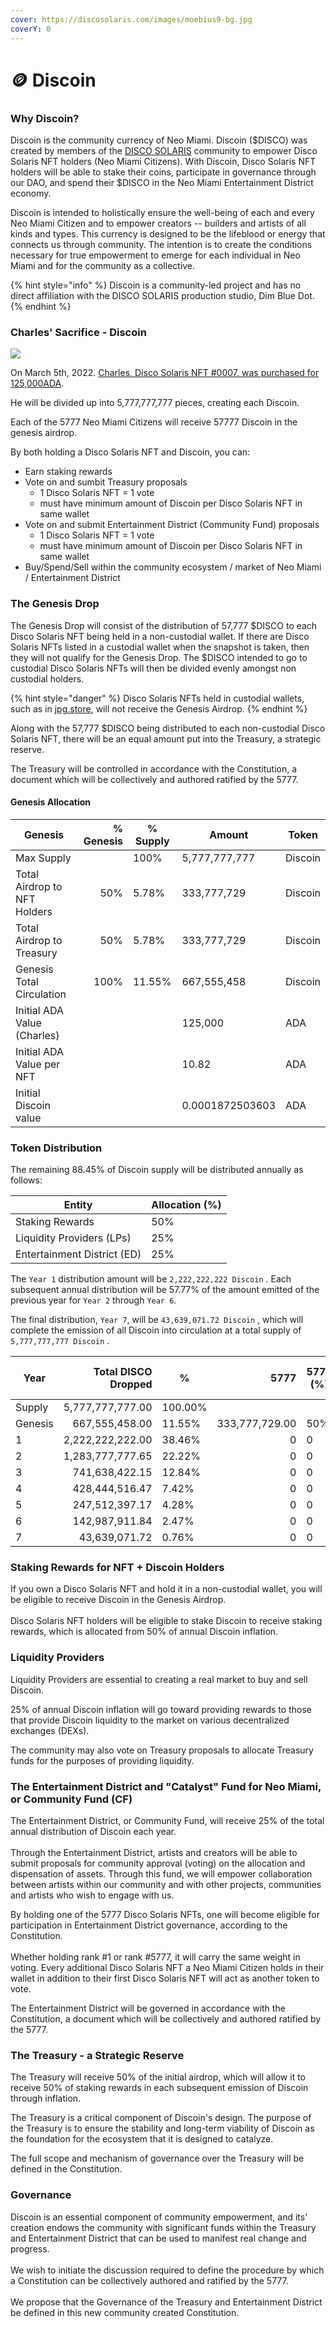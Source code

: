 ```yaml
---
cover: https://discosolaris.com/images/moebius9-bg.jpg
coverY: 0
---
```


# 🪙 Discoin

### Why Discoin?

Discoin is the community currency of Neo Miami. Discoin ($DISCO) was created by members of the [DISCO SOLARIS](https://discosolaris.com) community to empower Disco Solaris NFT holders (Neo Miami Citizens). With Discoin, Disco Solaris NFT holders will be able to stake their coins, participate in governance through our DAO, and spend their $DISCO in the Neo Miami Entertainment District economy.&#x20;

Discoin is intended to holistically ensure the well-being of each and every Neo Miami Citizen and to empower creators -- builders and artists of all kinds and types. This currency is designed to be the lifeblood or energy that connects us through community. The intention is to create the conditions necessary for true empowerment to emerge for each individual in Neo Miami and for the community as a collective.&#x20;

{% hint style="info" %}
Discoin is a community-led project and has no direct affiliation with the DISCO SOLARIS production studio, Dim Blue Dot.
{% endhint %}

### Charles' Sacrifice - Discoin



![](.gitbook/assets/7.png)

On March 5th, 2022. [Charles, Disco Solaris NFT #0007, was purchased for 125,000ADA](https://cardanoscan.io/transaction/d795c05d6185cee0f6d2cd73fa3ed0dd4cab6aa0d41fbe5d713900b87de8a6ce).

He will be divided up into 5,777,777,777 pieces, creating each Discoin.&#x20;

Each of the 5777 Neo Miami Citizens will receive 57777 Discoin in the genesis airdrop.

By both holding a Disco Solaris NFT and Discoin, you can:

* Earn staking rewards
* Vote on and sumbit Treasury proposals
  * 1 Disco Solaris NFT = 1 vote
  * must have minimum amount of Discoin per Disco Solaris NFT in same wallet
* Vote on and submit Entertainment District (Community Fund) proposals
  * 1 Disco Solaris NFT = 1 vote
  * must have minimum amount of Discoin per Disco Solaris NFT in same wallet
* Buy/Spend/Sell within the community ecosystem / market of Neo Miami / Entertainment District



### The Genesis Drop

The Genesis Drop will consist of the distribution of 57,777 $DISCO to each Disco Solaris NFT being held in a non-custodial wallet. If there are Disco Solaris NFTs listed in a custodial wallet when the snapshot is taken, then they will not qualify for the Genesis Drop. The $DISCO intended to go to custodial Disco Solaris NFTs will then be divided evenly amongst non custodial holders.&#x20;

{% hint style="danger" %}
Disco Solaris NFTs held in custodial wallets, such as in [jpg.store](https://jpg.store), will not receive the Genesis Airdrop.
{% endhint %}

Along with the 57,777 $DISCO being distributed to each non-custodial Disco Solaris NFT, there will be an equal amount put into the Treasury, a strategic reserve.&#x20;

The Treasury will be controlled in accordance with the Constitution, a document which will be collectively and authored ratified by the 5777.

#### Genesis Allocation

| Genesis                      | % Genesis | % Supply | Amount          | Token   |
| ---------------------------- | --------: | -------- | --------------- | ------- |
| Max Supply                   |           | 100%     | 5,777,777,777   | Discoin |
| Total Airdrop to NFT Holders |       50% | 5.78%    | 333,777,729     | Discoin |
| Total Airdrop to Treasury    |       50% | 5.78%    | 333,777,729     | Discoin |
| Genesis Total Circulation    |      100% | 11.55%   | 667,555,458     | Discoin |
| Initial ADA Value (Charles)  |           |          | 125,000         | ADA     |
| Initial ADA Value per NFT    |           |          | 10.82           | ADA     |
| Initial Discoin value        |           |          | 0.0001872503603 | ADA     |

### Token Distribution

The remaining 88.45% of Discoin supply will be distributed annually as follows:

| Entity                      | Allocation (%) |
| --------------------------- | -------------- |
| Staking Rewards             | 50%            |
| Liquidity Providers (LPs)   | 25%            |
| Entertainment District (ED) | 25%            |

The `Year 1` distribution amount will be `2,222,222,222 Discoin` . Each subsequent annual distribution will be 57.77% of the amount emitted of the previous year for `Year 2` through `Year 6`.&#x20;

The final distribution, `Year 7`, will be `43,639,071.72 Discoin` , which will complete the emission of all Discoin into circulation at a  total supply of `5,777,777,777 Discoin` .

| Year    | Total DISCO Dropped | %       |           5777 | 5777 (%) | Treasury (DISCO) | Treasury (%) | Stake Rewards (DISCO) | Stake Rewards (%) | Entertainment District / CF (DISCO) | Entertainment District / CF (%) | Liquidity (DISCO) | Liquidity (%) |
| ------- | ------------------: | ------- | -------------: | -------- | ---------------- | ------------ | --------------------: | ----------------- | ----------------------------------: | ------------------------------- | ----------------: | ------------- |
| Supply  |    5,777,777,777.00 | 100.00% |                |          |                  |              |                       |                   |                                     |                                 |                   |               |
| Genesis |      667,555,458.00 | 11.55%  | 333,777,729.00 | 50%      | 333,777,729.00   | 50%          |                     0 | 0                 |                                   0 | 0                               |                 0 | 0             |
| 1       |    2,222,222,222.00 | 38.46%  |              0 | 0        | 0                | 0            |      1,111,111,111.00 | 50%               |                      555,555,555.50 | 25%                             |    555,555,555.50 | 25%           |
| 2       |    1,283,777,777.65 | 22.22%  |              0 | 0        | 0                | 0            |        641,888,888.82 | 50%               |                      320,944,444.41 | 25%                             |    320,944,444.41 | 25%           |
| 3       |      741,638,422.15 | 12.84%  |              0 | 0        | 0                |              |        370,819,211.07 | 50%               |                      185,409,605.54 | 25%                             |    185,409,605.54 | 25%           |
| 4       |      428,444,516.47 | 7.42%   |              0 | 0        | 0                |              |        214,222,258.24 | 50%               |                      107,111,129.12 | 25%                             |    107,111,129.12 | 25%           |
| 5       |      247,512,397.17 | 4.28%   |              0 | 0        | 0                |              |        123,756,198.58 | 50%               |                       61,878,099.29 | 25%                             |     61,878,099.29 | 25%           |
| 6       |      142,987,911.84 | 2.47%   |              0 | 0        | 0                |              |         71,493,955.92 | 50%               |                       35,746,977.96 | 25%                             |     35,746,977.96 | 25%           |
| 7       |       43,639,071.72 | 0.76%   |              0 | 0        | 0                |              |         41,302,058.34 | 50%               |                       20,651,029.17 | 25%                             |     20,651,029.17 | 25%           |



### Staking Rewards for NFT + Discoin Holders

If you own a Disco Solaris NFT and hold it in a non-custodial wallet, you will be eligible to receive Discoin in the Genesis Airdrop. \
\
Disco Solaris NFT holders will be eligible to stake Discoin to receive staking rewards, which is allocated from 50% of annual Discoin inflation.

### Liquidity Providers

Liquidity Providers are essential to creating a real market to buy and sell Discoin.&#x20;

25% of annual Discoin inflation will go toward providing rewards to those that provide Discoin liquidity to the market on various decentralized exchanges (DEXs).&#x20;

The community may also vote on Treasury proposals to allocate Treasury funds for the purposes of providing liquidity.

### The Entertainment District and "Catalyst" Fund for Neo Miami, or Community Fund (CF)

The Entertainment District, or Community Fund, will receive 25% of the total annual distribution of Discoin each year.\
\
Through the Entertainment District, artists and creators will be able to submit proposals for community approval (voting) on the allocation and dispensation of assets. Through this fund, we will empower collaboration between artists within our community and with other projects, communities and artists who wish to engage with us.

By holding one of the 5777 Disco Solaris NFTs, one will become eligible for participation in Entertainment District governance, according to the Constitution. \
\
Whether holding rank #1 or rank #5777, it will carry the same weight in voting. Every additional Disco Solaris NFT a Neo Miami Citizen holds in their wallet in addition to their first Disco Solaris NFT will act as another token to vote.

The Entertainment District will be governed in accordance with the Constitution, a document which will be collectively and authored ratified by the 5777.

### The Treasury - a Strategic Reserve

The Treasury will receive 50% of the initial airdrop, which will allow it to receive 50% of staking rewards in each subsequent emission of Discoin through inflation.&#x20;

The Treasury is a critical component of Discoin's design. The purpose of the Treasury is to ensure the stability and long-term viability of Discoin as the foundation for the ecosystem that it is designed to catalyze.

The full scope and mechanism of governance over the Treasury will be defined in the Constitution.

### Governance

Discoin is an essential component of community empowerment, and its' creation endows the community with significant funds within the Treasury and Entertainment District that can be used to manifest real change and progress.\
\
We wish to initiate the discussion required to define the procedure by which a Constitution can be collectively authored and ratified by the 5777.\
\
We propose that the Governance of the Treasury and Entertainment District be defined in this new community created Constitution.&#x20;

